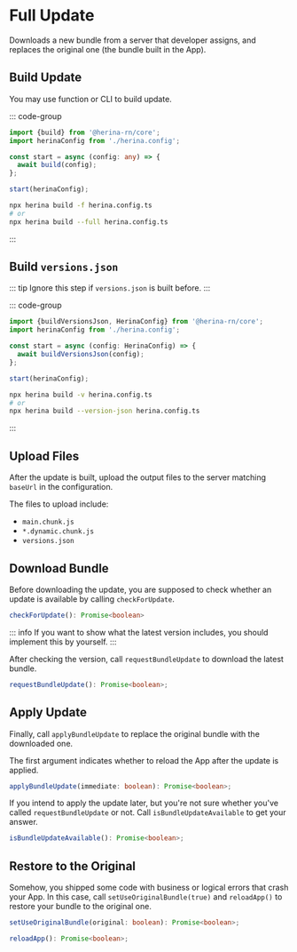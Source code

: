 # Full Update

Downloads a new bundle from a server that developer assigns, and replaces the original one (the bundle built in the App).

## Build Update

You may use function or CLI to build update.

::: code-group

```typescript [function]
import {build} from '@herina-rn/core';
import herinaConfig from './herina.config';

const start = async (config: any) => {
  await build(config);
};

start(herinaConfig);
```

```bash [CLI]
npx herina build -f herina.config.ts
# or
npx herina build --full herina.config.ts
```

:::

## Build `versions.json`

::: tip
Ignore this step if `versions.json` is built before.
:::

::: code-group

```typescript [function]
import {buildVersionsJson, HerinaConfig} from '@herina-rn/core';
import herinaConfig from './herina.config';

const start = async (config: HerinaConfig) => {
  await buildVersionsJson(config);
};

start(herinaConfig);
```

```bash [CLI]
npx herina build -v herina.config.ts
# or
npx herina build --version-json herina.config.ts
```

:::

## Upload Files

After the update is built, upload the output files to the server matching `baseUrl` in the configuration.

The files to upload include:

- `main.chunk.js`
- `*.dynamic.chunk.js`
- `versions.json`

## Download Bundle

Before downloading the update, you are supposed to check whether an update is available by calling `checkForUpdate`.

```typescript
checkForUpdate(): Promise<boolean>
```

::: info
If you want to show what the latest version includes, you should implement this by yourself.
:::

After checking the version, call `requestBundleUpdate` to download the latest bundle.

```typescript
requestBundleUpdate(): Promise<boolean>;
```

## Apply Update

Finally, call `applyBundleUpdate` to replace the original bundle with the downloaded one.

The first argument indicates whether to reload the App after the update is applied.

```typescript
applyBundleUpdate(immediate: boolean): Promise<boolean>;
```

If you intend to apply the update later, but you're not sure whether you've called `requestBundleUpdate` or not. Call `isBundleUpdateAvailable` to get your answer.

```typescript
isBundleUpdateAvailable(): Promise<boolean>;
```

## Restore to the Original

Somehow, you shipped some code with business or logical errors that crash your App. In this case, call `setUseOriginalBundle(true)` and `reloadApp()` to restore your bundle to the original one.

```typescript
setUseOriginalBundle(original: boolean): Promise<boolean>;

reloadApp(): Promise<boolean>;
```